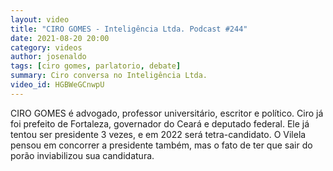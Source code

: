 ```yaml
---
layout: video
title: "CIRO GOMES - Inteligência Ltda. Podcast #244"
date: 2021-08-20 20:00
category: videos
author: josenaldo
tags: [ciro gomes, parlatorio, debate]
summary: Ciro conversa no Inteligência Ltda.
video_id: HGBWeGCnwpU
---
```


CIRO GOMES é advogado, professor universitário, escritor e político. Ciro já foi prefeito de Fortaleza, governador do Ceará e deputado federal. Ele já tentou ser presidente 3 vezes, e em 2022 será tetra-candidato. O Vilela pensou em concorrer a presidente também, mas o fato de ter que sair do porão inviabilizou sua candidatura.
